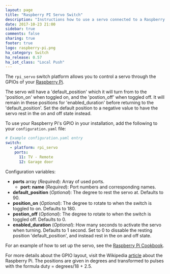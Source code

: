 ```yaml
---
layout: page
title: "Raspberry PI Servo Switch"
description: "Instructions how to use a servo connected to a Raspberry PI into Home Assistant as a switch."
date: 2017-10-23 21:00
sidebar: true
comments: false
sharing: true
footer: true
logo: raspberry-pi.png
ha_category: Switch
ha_release: 0.57
ha_iot_class: "Local Push"
---
```



The `rpi_servo` switch platform allows you to control a servo through the GPIOs of your [Raspberry Pi](https://www.raspberrypi.org/).

The servo will have a 'default_position' which it will turn from to the 'position_on' when toggled on, and the 'postion_off' when toggled off. It will remain in these positions for 'enabled_duration' before returning to the 'default_position'. Set the default position to a negative value to have the servo rest in the on and off state instead.

To use your Raspberry Pi's GPIO in your installation, add the following to your `configuration.yaml` file:

```yaml
# Example configuration.yaml entry
switch:
  - platform: rpi_servo
    ports:
      11: TV - Remote
      12: Garage door
```

Configuration variables:

- **ports** array (*Required*): Array of used ports.
  - **port: name** (*Required*): Port numbers and corresponding names.
- **default_position** (*Optional*): The degree to rest the servo at. Defaults to 90.
- **position_on** (*Optional*): The degree to rotate to when the switch is toggled to on. Defaults to 180.
- **postion_off** (*Optional*): The degree to rotate to when the switch is toggled off. Defaults to 0.
- **enabled_duration** (*Optional*): How many seconds to activate the servo when turning. Defaults to 1 second. Set to 0 to dissable the resting position 'default_position', and instead rest in the on and off state.

For an example of how to set up the servo, see the [Raspberry Pi Cookbook](http://razzpisampler.oreilly.com/ch05.html).

For more details about the GPIO layout, visit the Wikipedia [article](https://en.wikipedia.org/wiki/Raspberry_Pi#GPIO_connector) about the Raspberry Pi.
The positions are given in degrees and transformed to pulses with the formula duty = degrees/18 + 2.5.
